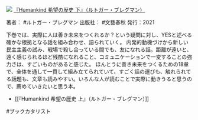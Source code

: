 ![](https://gyazo.com/6709e8b3efe66a4fa9f7b24a00d048fd.jpg)
[『Humankind 希望の歴史 下』（ルトガー・ブレグマン）](https://amzn.to/3YE2ua4)

著者： #ルトガー・ブレグマン 
出版社： #文藝春秋 
発行：2021

下巻では、実際に人は善き未来をつくれるか？という疑問に対し、YESと述べる確かな根拠となる話を組み合わせ、語られていく。
内発的動機づけから新しい民主主義の試み、戦場で殺し合っている間でも、友になれる話。距離が遠いと、遠く感じられるほど残酷になれること、コミュニケーションで一変することの強力さは、すごいものがあると感じた。
ほんとうに善き未来をつくるための18章で、全体を通して一貫して組み立てられていて、すごく話の運びも、触れられてる話題も、文章も読みやすい。いろんな人が読むことで実際に動きうると思うので、薦めていきたいと思う本。

- [[『Humankind 希望の歴史 上』（ルトガー・ブレグマン）]]

#ブックカタリスト 